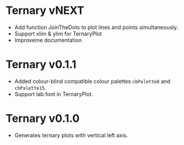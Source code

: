 # Ternary vNEXT
 - Add function JoinTheDots to plot lines and points simultaneously.
 - Support xlim & ylim for TernaryPlot
 - Improveme documentation

# Ternary v0.1.1
 - Added colour-blind compatible colour palettes `cbPalette8` and `cbPalette15`.
 - Support lab.font in TernaryPlot.

# Ternary v0.1.0
 - Generates ternary plots with vertical left axis.
